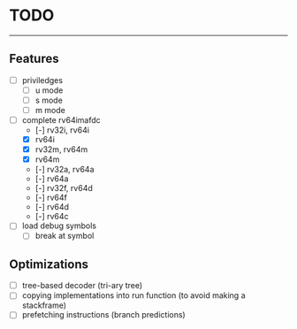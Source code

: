 # TODO

---

## Features

- [ ] priviledges
  - [ ] u mode
  - [ ] s mode
  - [ ] m mode
- [ ] complete rv64imafdc
  - [-] rv32i, rv64i
  - [x] rv64i
  - [x] rv32m, rv64m
  - [x] rv64m
  - [-] rv32a, rv64a
  - [-] rv64a
  - [-] rv32f, rv64d
  - [-] rv64f
  - [-] rv64d
  - [-] rv64c
- [ ] load debug symbols
  - [ ] break at symbol

## Optimizations

- [ ] tree-based decoder (tri-ary tree)
- [ ] copying implementations into run function (to avoid making a stackframe)
- [ ] prefetching instructions (branch predictions)
